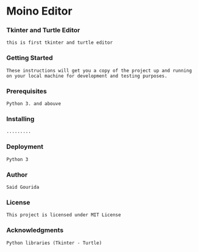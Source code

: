 # Moino Editor
### Tkinter and Turtle Editor
    this is first tkinter and turtle editor  
### Getting Started
    These instructions will get you a copy of the project up and running on your local machine for development and testing purposes.
### Prerequisites
    Python 3. and abouve 
### Installing
    .........
### Deployment
    Python 3 
### Author
    Said Gourida 
### License
    This project is licensed under MIT License 
### Acknowledgments
    Python libraries (Tkinter - Turtle)
